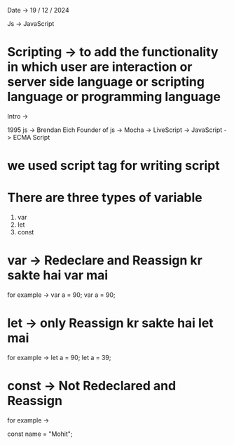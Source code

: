 Date -> 19 / 12 / 2024

Js -> JavaScript
 
  # Scripting -> to add the functionality in which user are interaction or server side language or scripting language or programming language

  Intro ->

  1995 js -> Brendan Eich Founder of js
  -> Mocha
  -> LiveScript
  -> JavaScript
  -> ECMA Script

  # we used script tag for writing script

  # There are three types of variable
  1. var
  2. let
  3. const

  # var -> Redeclare and Reassign kr sakte hai var mai

  for example ->
  var a = 90;
  var a = 90;

  # let -> only Reassign kr sakte hai let mai

for example ->
  let a = 90;
  let a = 39;

  # const -> Not Redeclared and Reassign

for example ->
  
  const name = "Mohit";


